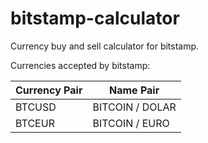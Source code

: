 # bitstamp-calculator

Currency buy and sell calculator for bitstamp.


Currencies accepted by bitstamp:
   
Currency Pair  | Name Pair
------------- | -------------
BTCUSD        | BITCOIN / DOLAR
BTCEUR | BITCOIN / EURO
       
    